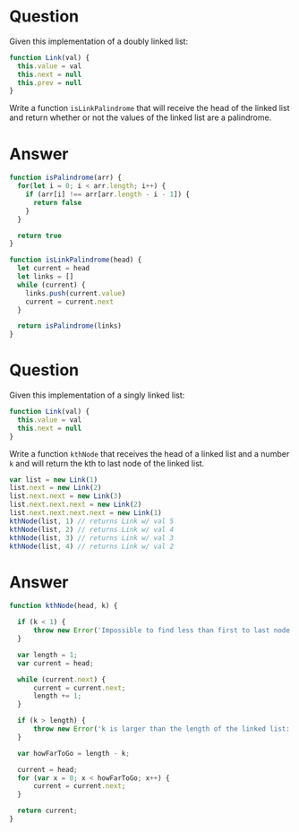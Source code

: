 # Question
Given this implementation of a doubly linked list:
```js
function Link(val) {
  this.value = val
  this.next = null
  this.prev = null
}
```
Write a function `isLinkPalindrome` that will receive the head of the linked list and return whether or not the values of the linked list are a palindrome.

# Answer
```js
function isPalindrome(arr) {
  for(let i = 0; i < arr.length; i++) {
    if (arr[i] !== arr[arr.length - i - 1]) {
      return false
    }
  }

  return true
}

function isLinkPalindrome(head) {
  let current = head
  let links = []
  while (current) {
    links.push(current.value)
    current = current.next
  }

  return isPalindrome(links)
}
```

# Question
Given this implementation of a singly linked list:
```js
function Link(val) {
  this.value = val
  this.next = null
}
```
Write a function `kthNode` that receives the head of a linked list and a number `k` and will return the kth to last node of the linked list.
```js
var list = new Link(1)
list.next = new Link(2)
list.next.next = new Link(3)
list.next.next.next = new Link(2)
list.next.next.next.next = new Link(1)
kthNode(list, 1) // returns Link w/ val 5
kthNode(list, 2) // returns Link w/ val 4
kthNode(list, 3) // returns Link w/ val 3
kthNode(list, 4) // returns Link w/ val 2
```
# Answer
```js
function kthNode(head, k) {

  if (k < 1) {
      throw new Error('Impossible to find less than first to last node: ' + k);
  }

  var length = 1;
  var current = head;

  while (current.next) {
      current = current.next;
      length += 1;
  }

  if (k > length) {
      throw new Error('k is larger than the length of the linked list: ' + k);
  }

  var howFarToGo = length - k;

  current = head;
  for (var x = 0; x < howFarToGo; x++) {
      current = current.next;
  }

  return current;
}
```
